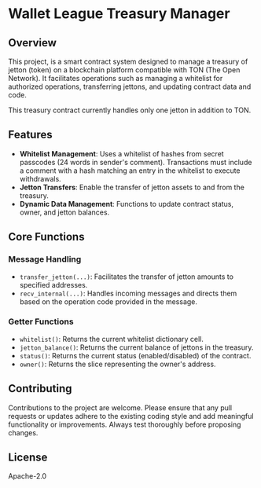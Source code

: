 # Wallet League Treasury Manager

## Overview

This project, is a smart contract system designed to manage a treasury of jetton (token) on a blockchain platform compatible with TON (The Open Network). It facilitates operations such as managing a whitelist for authorized operations, transferring jettons, and updating contract data and code.

This treasury contract currently handles only one jetton in addition to TON.
## Features

- **Whitelist Management**: Uses a whitelist of hashes from secret passcodes (24 words in sender's comment). Transactions must include a comment with a hash matching an entry in the whitelist to execute withdrawals.
- **Jetton Transfers**: Enable the transfer of jetton assets to and from the treasury.
- **Dynamic Data Management**: Functions to update contract status, owner, and jetton balances.

## Core Functions

### Message Handling

- `transfer_jetton(...)`: Facilitates the transfer of jetton amounts to specified addresses.
- `recv_internal(...)`: Handles incoming messages and directs them based on the operation code provided in the message.

### Getter Functions

- `whitelist()`: Returns the current whitelist dictionary cell.
- `jetton_balance()`: Returns the current balance of jettons in the treasury.
- `status()`: Returns the current status (enabled/disabled) of the contract.
- `owner()`: Returns the slice representing the owner's address.

## Contributing

Contributions to the project are welcome. Please ensure that any pull requests or updates adhere to the existing coding style and add meaningful functionality or improvements. Always test thoroughly before proposing changes.

## License

Apache-2.0